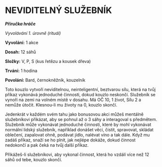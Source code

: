 # NEVIDITELNÝ SLUŽEBNÍK

***Příručka hráče***

*Vyvolávání 1. úrovně (rituál)*

**Vyvolání:** 1 akce

**Dosah:** 12 sáhů

**Složky:** V, P, S (kus řetězu a kousek dřeva)

**Trvání:** 1 hodina

**Povolání:** Bard, černokněžník, kouzelník

Toto kouzlo vytvoří neviditelnou, neinteligentní, beztvarou sílu, která na tvůj příkaz vykonává jednoduché činnosti, dokud kouzlo neskončí. Služebník se vynoří na zemi na volném místě v dosahu. Má OČ 10, 1 život, Sílu 2 a nemůže útočit. Klesnou-li mu životy na 0, kouzlo skončí. 

Jedenkrát v každém svém tahu jako bonusovou akci můžeš mentálně služebníkovi přikázat, aby se pohnul až o 3 sáhy a interagoval s předmětem. Služebník může vykonávat jednoduché činnosti, které by mohl vykonávat normální lidský služebník, například donášet věci, čistit, spravovat, skládat oblečení, zapalovat ohně, podávat jídlo, nalévat víno a tak dále. Když mu zadáš příkaz, snaží se ho plnit, jak nejlépe dokáže, dokud činnost nedokončí a pak čeká na tvůj další příkaz. 

Přikážeš-li služebníkovi, aby vykonal činnost, která ho vzdálí více než 12 sáhů od tebe, kouzlo skončí.